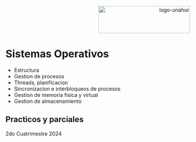 <div align="end">
  <img  src="https://github.com/RaTon84/Taller-Lenguajes-de-marcado-UNAHUR/blob/10ba9bdad96272088bfc71626eff781e41499173/logo-unahur.png" alt="logo-unahur" width="250" height="75" />
</div>  

# Sistemas Operativos
- Estructura
- Gestion de procesos
- Threads, planificacion
- Sincronizacion e interbloqueos de procesos
- Gestion de memoria fisica y virtual
- Gestion de almacenamiento
## Practicos y parciales
2do Cuatrimestre 2024
